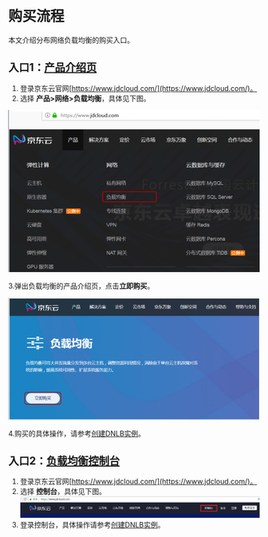 # 购买流程

本文介绍分布网络负载均衡的购买入口。

## 入口1：[产品介绍页](https://www.jdcloud.com/products/load-balancer )
1. 登录京东云官网[https://www.jdcloud.com/](https://www.jdcloud.com/)。
2. 选择 **产品>网络>负载均衡**，具体见下图。

 ![DNLB产品入口](../../../../image/Networking/DNLB/DNLB-007.png)

3.弹出负载均衡的产品介绍页，点击**立即购买**。

![DNLB产品页](../../../../image/Networking/DNLB/DNLB-008.png)

4.购买的具体操作，请参考[创建DNLB实例](../Operation-Guide/Create-DNLB-Instance.md)。

## 入口2：[负载均衡控制台](https://cns-console.jdcloud.com/host/loadBalance/list)

1. 登录京东云官网[https://www.jdcloud.com/](https://www.jdcloud.com/)。
2. 选择 **控制台**，具体见下图。
![控制台](../../../../image/Networking/DNLB/DNLB-009.png)
3. 登录控制台，具体操作请参考[创建DNLB实例](../Operation-Guide/Create-DNLB-Instance.md)。


